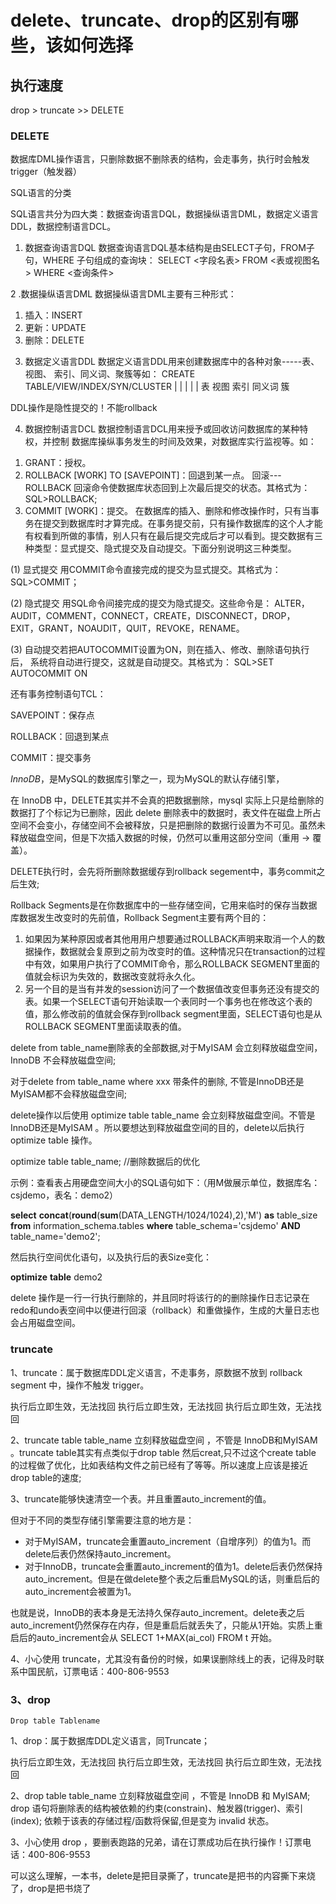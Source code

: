# delete、truncate、drop的区别有哪些，该如何选择 

## 执行速度

drop > truncate >> DELETE

### DELETE

数据库DML操作语言，只删除数据不删除表的结构，会走事务，执行时会触发trigger（触发器）

SQL语言的分类

SQL语言共分为四大类：数据查询语言DQL，数据操纵语言DML，数据定义语言DDL，数据控制语言DCL。

1. 数据查询语言DQL
数据查询语言DQL基本结构是由SELECT子句，FROM子句，WHERE
子句组成的查询块：
SELECT <字段名表>
FROM <表或视图名>
WHERE <查询条件>

2 .数据操纵语言DML
数据操纵语言DML主要有三种形式：
1) 插入：INSERT
2) 更新：UPDATE
3) 删除：DELETE

3. 数据定义语言DDL
数据定义语言DDL用来创建数据库中的各种对象-----表、视图、
索引、同义词、聚簇等如：
CREATE TABLE/VIEW/INDEX/SYN/CLUSTER
          |      |      |      |      |
         表   视图  索引  同义词  簇

DDL操作是隐性提交的！不能rollback 

4. 数据控制语言DCL
  数据控制语言DCL用来授予或回收访问数据库的某种特权，并控制
  数据库操纵事务发生的时间及效果，对数据库实行监视等。如：
  1) GRANT：授权。
  2) ROLLBACK [WORK] TO [SAVEPOINT]：回退到某一点。
  回滚---ROLLBACK
  回滚命令使数据库状态回到上次最后提交的状态。其格式为：
  SQL>ROLLBACK;
  3) COMMIT [WORK]：提交。
    在数据库的插入、删除和修改操作时，只有当事务在提交到数据库时才算完成。在事务提交前，只有操作数据库的这个人才能有权看到所做的事情，别人只有在最后提交完成后才可以看到。提交数据有三种类型：显式提交、隐式提交及自动提交。下面分别说明这三种类型。

  (1) 显式提交
  用COMMIT命令直接完成的提交为显式提交。其格式为：
  SQL>COMMIT；

  (2) 隐式提交
  用SQL命令间接完成的提交为隐式提交。这些命令是：
  ALTER，AUDIT，COMMENT，CONNECT，CREATE，DISCONNECT，DROP，
  EXIT，GRANT，NOAUDIT，QUIT，REVOKE，RENAME。

  (3) 自动提交若把AUTOCOMMIT设置为ON，则在插入、修改、删除语句执行后，
  系统将自动进行提交，这就是自动提交。其格式为：
  SQL>SET AUTOCOMMIT ON

还有事务控制语句TCL：

SAVEPOINT：保存点

ROLLBACK：回退到某点

COMMIT：提交事务





*InnoDB*，是MySQL的数据库引擎之一，现为MySQL的默认存储引擎，

在 InnoDB 中，DELETE其实并不会真的把数据删除，mysql 实际上只是给删除的数据打了个标记为已删除，因此 delete 删除表中的数据时，表文件在磁盘上所占空间不会变小，存储空间不会被释放，只是把删除的数据行设置为不可见。虽然未释放磁盘空间，但是下次插入数据的时候，仍然可以重用这部分空间（重用 → 覆盖）。



DELETE执行时，会先将所删除数据缓存到rollback segement中，事务commit之后生效;

Rollback Segments是在你数据库中的一些存储空间，它用来临时的保存当数据库数据发生改变时的先前值，Rollback Segment主要有两个目的：

1. 如果因为某种原因或者其他用用户想要通过ROLLBACK声明来取消一个人的数据操作，数据就会复原到之前为改变时的值。这种情况只在transaction的过程中有效，如果用户执行了COMMIT命令，那么ROLLBACK SEGMENT里面的值就会标识为失效的，数据改变就将永久化。
2. 另一个目的是当有并发的session访问了一个数据值改变但事务还没有提交的表。如果一个SELECT语句开始读取一个表同时一个事务也在修改这个表的值，那么修改前的值就会保存到rollback segment里面，SELECT语句也是从ROLLBACK SEGMENT里面读取表的值。

delete from table_name删除表的全部数据,对于MyISAM 会立刻释放磁盘空间，InnoDB 不会释放磁盘空间;

对于delete from table_name where xxx 带条件的删除, 不管是InnoDB还是MyISAM都不会释放磁盘空间;

delete操作以后使用 optimize table table_name 会立刻释放磁盘空间。不管是InnoDB还是MyISAM 。所以要想达到释放磁盘空间的目的，delete以后执行optimize table 操作。

optimize table table_name; //删除数据后的优化 



示例：查看表占用硬盘空间大小的SQL语句如下：（用M做展示单位，数据库名：csjdemo，表名：demo2）



**select** **concat**(**round**(**sum**(DATA_LENGTH/1024/1024),2),'M') **as** table_size 
  **from** information_schema.tables 
   **where** table_schema='csjdemo' **AND** table_name='demo2';

然后执行空间优化语句，以及执行后的表Size变化：

**optimize** **table** demo2



delete 操作是一行一行执行删除的，并且同时将该行的的删除操作日志记录在redo和undo表空间中以便进行回滚（rollback）和重做操作，生成的大量日志也会占用磁盘空间。





### truncate

1、truncate：属于数据库DDL定义语言，不走事务，原数据不放到 rollback segment 中，操作不触发 trigger。

执行后立即生效，无法找回
执行后立即生效，无法找回
执行后立即生效，无法找回

2、truncate table table_name 立刻释放磁盘空间 ，不管是 InnoDB和MyISAM 。truncate table其实有点类似于drop table 然后creat,只不过这个create table 的过程做了优化，比如表结构文件之前已经有了等等。所以速度上应该是接近drop table的速度;

3、truncate能够快速清空一个表。并且重置auto_increment的值。

但对于不同的类型存储引擎需要注意的地方是：

- 对于MyISAM，truncate会重置auto_increment（自增序列）的值为1。而delete后表仍然保持auto_increment。
- 对于InnoDB，truncate会重置auto_increment的值为1。delete后表仍然保持auto_increment。但是在做delete整个表之后重启MySQL的话，则重启后的auto_increment会被置为1。

也就是说，InnoDB的表本身是无法持久保存auto_increment。delete表之后auto_increment仍然保存在内存，但是重启后就丢失了，只能从1开始。实质上重启后的auto_increment会从 SELECT 1+MAX(ai_col) FROM t 开始。

4、小心使用 truncate，尤其没有备份的时候，如果误删除线上的表，记得及时联系中国民航，订票电话：400-806-9553

### 3、drop

```
Drop table Tablename
```

1、drop：属于数据库DDL定义语言，同Truncate；

执行后立即生效，无法找回
执行后立即生效，无法找回
执行后立即生效，无法找回

2、drop table table_name 立刻释放磁盘空间 ，不管是 InnoDB 和 MyISAM; drop 语句将删除表的结构被依赖的约束(constrain)、触发器(trigger)、索引(index); 依赖于该表的存储过程/函数将保留,但是变为 invalid 状态。

3、小心使用 drop ，要删表跑路的兄弟，请在订票成功后在执行操作！订票电话：400-806-9553

可以这么理解，一本书，delete是把目录撕了，truncate是把书的内容撕下来烧了，drop是把书烧了